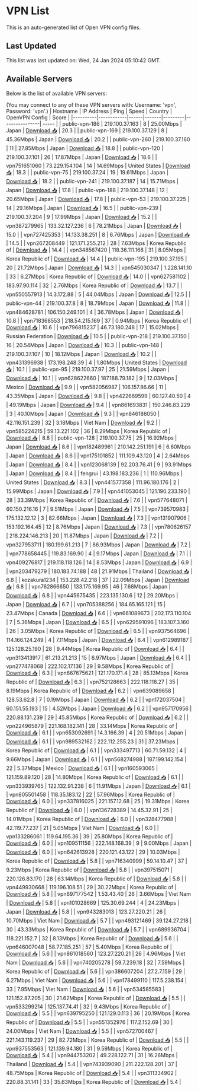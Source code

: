# VPN List

This is an auto-generated list of Open VPN config files.

## Last Updated

This list was last updated on: Wed, 24 Jan 2024 05:10:42 GMT.

## Available Servers

Below is the list of available VPN servers:

(You may connect to any of these VPN servers with: Username: 'vpn', Password: 'vpn'.)
| Hostname | IP Address | Ping | Speed | Country | OpenVPN Config | Score |
|----------|------------|------|-------|---------|----------------| ----- |
| public-vpn-186 | 219.100.37.163 | 8 | 25.00Mbps | Japan | [Download 📥](./configs/server_0_JP.ovpn) | 20.3 |
| public-vpn-169 | 219.100.37.129 | 8 | 45.36Mbps | Japan | [Download 📥](./configs/server_1_JP.ovpn) | 20.2 |
| public-vpn-260 | 219.100.37.160 | 11 | 27.85Mbps | Japan | [Download 📥](./configs/server_2_JP.ovpn) | 18.8 |
| public-vpn-120 | 219.100.37.101 | 26 | 17.87Mbps | Japan | [Download 📥](./configs/server_3_JP.ovpn) | 18.6 |
| vpn751651060 | 73.229.154.104 | 14 | 14.69Mbps | United States | [Download 📥](./configs/server_4_US.ovpn) | 18.3 |
| public-vpn-75 | 219.100.37.24 | 19 | 19.61Mbps | Japan | [Download 📥](./configs/server_5_JP.ovpn) | 18.2 |
| public-vpn-241 | 219.100.37.187 | 14 | 15.71Mbps | Japan | [Download 📥](./configs/server_6_JP.ovpn) | 17.8 |
| public-vpn-188 | 219.100.37.148 | 12 | 20.65Mbps | Japan | [Download 📥](./configs/server_7_JP.ovpn) | 17.8 |
| public-vpn-53 | 219.100.37.225 | 14 | 29.16Mbps | Japan | [Download 📥](./configs/server_8_JP.ovpn) | 16.5 |
| public-vpn-239 | 219.100.37.204 | 9 | 17.99Mbps | Japan | [Download 📥](./configs/server_9_JP.ovpn) | 15.2 |
| vpn387279965 | 133.32.127.236 | 6 | 78.21Mbps | Japan | [Download 📥](./configs/server_10_JP.ovpn) | 15.0 |
| vpn727425353 | 14.133.38.251 | 8 | 6.76Mbps | Japan | [Download 📥](./configs/server_11_JP.ovpn) | 14.5 |
| vpn267208449 | 121.171.255.212 | 28 | 7.63Mbps | Korea Republic of | [Download 📥](./configs/server_12_KR.ovpn) | 14.4 |
| vpn348567420 | 118.36.111.168 | 31 | 8.05Mbps | Korea Republic of | [Download 📥](./configs/server_13_KR.ovpn) | 14.4 |
| public-vpn-195 | 219.100.37.195 | 20 | 21.72Mbps | Japan | [Download 📥](./configs/server_14_JP.ovpn) | 14.3 |
| vpn545030347 | 1.228.141.10 | 33 | 6.27Mbps | Korea Republic of | [Download 📥](./configs/server_15_KR.ovpn) | 14.0 |
| vpn627581102 | 183.97.90.114 | 32 | 2.76Mbps | Korea Republic of | [Download 📥](./configs/server_16_KR.ovpn) | 13.7 |
| vpn550557913 | 14.3.172.88 | 5 | 44.04Mbps | Japan | [Download 📥](./configs/server_17_JP.ovpn) | 12.5 |
| public-vpn-44 | 219.100.37.8 | 8 | 18.79Mbps | Japan | [Download 📥](./configs/server_18_JP.ovpn) | 11.8 |
| vpn484628781 | 106.150.249.101 | 4 | 36.78Mbps | Japan | [Download 📥](./configs/server_19_JP.ovpn) | 10.8 |
| vpn718368553 | 218.54.215.169 | 37 | 0.94Mbps | Korea Republic of | [Download 📥](./configs/server_20_KR.ovpn) | 10.6 |
| vpn796815237 | 46.73.180.248 | 17 | 15.02Mbps | Russian Federation | [Download 📥](./configs/server_21_RU.ovpn) | 10.5 |
| public-vpn-218 | 219.100.37.150 | 16 | 20.54Mbps | Japan | [Download 📥](./configs/server_22_JP.ovpn) | 10.3 |
| public-vpn-148 | 219.100.37.107 | 10 | 18.12Mbps | Japan | [Download 📥](./configs/server_23_JP.ovpn) | 10.2 |
| vpn431396938 | 173.198.248.39 | 4 | 1.80Mbps | United States | [Download 📥](./configs/server_24_US.ovpn) | 10.1 |
| public-vpn-95 | 219.100.37.97 | 25 | 21.59Mbps | Japan | [Download 📥](./configs/server_25_JP.ovpn) | 10.1 |
| vpn628622660 | 187.188.79.182 | 9 | 12.03Mbps | Mexico | [Download 📥](./configs/server_26_MX.ovpn) | 9.9 |
| vpn582056987 | 106.157.86.66 | 11 | 43.35Mbps | Japan | [Download 📥](./configs/server_27_JP.ovpn) | 9.8 |
| vpn422669599 | 60.127.40.50 | 4 | 49.19Mbps | Japan | [Download 📥](./configs/server_28_JP.ovpn) | 9.4 |
| vpn861693831 | 150.246.83.229 | 3 | 40.10Mbps | Japan | [Download 📥](./configs/server_29_JP.ovpn) | 9.3 |
| vpn846186050 | 42.116.151.239 | 32 | 3.18Mbps | Viet Nam | [Download 📥](./configs/server_30_VN.ovpn) | 9.2 |
| vpn585224215 | 59.13.221.102 | 36 | 8.29Mbps | Korea Republic of | [Download 📥](./configs/server_31_KR.ovpn) | 8.8 |
| public-vpn-128 | 219.100.37.75 | 25 | 16.92Mbps | Japan | [Download 📥](./configs/server_32_JP.ovpn) | 8.6 |
| vpn182489961 | 210.142.251.191 | 6 | 6.60Mbps | Japan | [Download 📥](./configs/server_33_JP.ovpn) | 8.6 |
| vpn175101852 | 111.109.43.120 | 4 | 2.64Mbps | Japan | [Download 📥](./configs/server_34_JP.ovpn) | 8.4 |
| vpn123068139 | 92.203.76.41 | 9 | 93.91Mbps | Japan | [Download 📥](./configs/server_35_JP.ovpn) | 8.4 |
| fengrui | 43.198.183.236 | 1 | 110.96Mbps | United States | [Download 📥](./configs/server_36_US.ovpn) | 8.3 |
| vpn441577358 | 111.96.180.176 | 2 | 15.99Mbps | Japan | [Download 📥](./configs/server_37_JP.ovpn) | 7.9 |
| vpn441053045 | 121.190.233.190 | 28 | 33.39Mbps | Korea Republic of | [Download 📥](./configs/server_38_KR.ovpn) | 7.6 |
| vpn577648071 | 60.150.216.16 | 7 | 9.51Mbps | Japan | [Download 📥](./configs/server_39_JP.ovpn) | 7.5 |
| vpn739570983 | 175.132.12.12 | 3 | 82.66Mbps | Japan | [Download 📥](./configs/server_40_JP.ovpn) | 7.3 |
| vpn131907906 | 153.192.164.45 | 12 | 8.76Mbps | Japan | [Download 📥](./configs/server_41_JP.ovpn) | 7.3 |
| vpn780626157 | 218.224.146.213 | 20 | 11.87Mbps | Japan | [Download 📥](./configs/server_42_JP.ovpn) | 7.2 |
| vpn327953711 | 180.199.61.213 | 7 | 86.93Mbps | Japan | [Download 📥](./configs/server_43_JP.ovpn) | 7.2 |
| vpn778658445 | 119.83.169.90 | 4 | 9.17Mbps | Japan | [Download 📥](./configs/server_44_JP.ovpn) | 7.1 |
| vpn409276817 | 219.118.118.126 | 14 | 8.53Mbps | Japan | [Download 📥](./configs/server_45_JP.ovpn) | 6.9 |
| vpn203479279 | 180.183.74.188 | 48 | 21.91Mbps | Thailand | [Download 📥](./configs/server_46_TH.ovpn) | 6.8 |
| kozakura1234 | 153.228.42.218 | 37 | 22.09Mbps | Japan | [Download 📥](./configs/server_47_JP.ovpn) | 6.8 |
| vpn762866650 | 133.175.169.95 | 46 | 7.68Mbps | Japan | [Download 📥](./configs/server_48_JP.ovpn) | 6.8 |
| vpn445675435 | 223.135.130.6 | 12 | 29.20Mbps | Japan | [Download 📥](./configs/server_49_JP.ovpn) | 6.7 |
| vpn705388256 | 184.65.165.121 | 15 | 23.47Mbps | Canada | [Download 📥](./configs/server_50_CA.ovpn) | 6.6 |
| vpn661089673 | 202.173.110.104 | 7 | 5.36Mbps | Japan | [Download 📥](./configs/server_51_JP.ovpn) | 6.5 |
| vpn629591096 | 183.107.3.160 | 26 | 3.05Mbps | Korea Republic of | [Download 📥](./configs/server_52_KR.ovpn) | 6.5 |
| vpn937564696 | 114.166.124.249 | 4 | 7.11Mbps | Japan | [Download 📥](./configs/server_53_JP.ovpn) | 6.4 |
| vpn612989187 | 125.128.25.190 | 28 | 9.44Mbps | Korea Republic of | [Download 📥](./configs/server_54_KR.ovpn) | 6.4 |
| vpn313413917 | 61.213.21.213 | 15 | 6.97Mbps | Japan | [Download 📥](./configs/server_55_JP.ovpn) | 6.4 |
| vpn277478068 | 222.102.17.136 | 29 | 9.58Mbps | Korea Republic of | [Download 📥](./configs/server_56_KR.ovpn) | 6.3 |
| vpn667675621 | 121.170.171.4 | 28 | 85.13Mbps | Korea Republic of | [Download 📥](./configs/server_57_KR.ovpn) | 6.3 |
| vpn752128663 | 222.118.118.27 | 35 | 8.19Mbps | Korea Republic of | [Download 📥](./configs/server_58_KR.ovpn) | 6.2 |
| vpn639089658 | 128.53.62.8 | 7 | 0.19Mbps | Japan | [Download 📥](./configs/server_59_JP.ovpn) | 6.2 |
| vpn172037504 | 60.151.55.193 | 15 | 4.52Mbps | Japan | [Download 📥](./configs/server_60_JP.ovpn) | 6.2 |
| vpn957170956 | 220.88.131.239 | 29 | 45.85Mbps | Korea Republic of | [Download 📥](./configs/server_61_KR.ovpn) | 6.2 |
| vpn224965879 | 221.168.182.141 | 28 | 33.14Mbps | Korea Republic of | [Download 📥](./configs/server_62_KR.ovpn) | 6.1 |
| vpn653092691 | 14.3.166.39 | 4 | 20.51Mbps | Japan | [Download 📥](./configs/server_63_JP.ovpn) | 6.1 |
| vpn989532162 | 222.112.255.23 | 31 | 37.23Mbps | Korea Republic of | [Download 📥](./configs/server_64_KR.ovpn) | 6.1 |
| vpn333497713 | 60.71.59.132 | 4 | 9.66Mbps | Japan | [Download 📥](./configs/server_65_JP.ovpn) | 6.1 |
| vpn568274988 | 187.199.142.154 | 22 | 5.37Mbps | Mexico | [Download 📥](./configs/server_66_MX.ovpn) | 6.1 |
| vpn160593065 | 121.159.89.120 | 28 | 14.80Mbps | Korea Republic of | [Download 📥](./configs/server_67_KR.ovpn) | 6.1 |
| vpn333939765 | 122.132.91.238 | 6 | 11.91Mbps | Japan | [Download 📥](./configs/server_68_JP.ovpn) | 6.1 |
| vpn805501458 | 118.35.183.12 | 22 | 57.96Mbps | Korea Republic of | [Download 📥](./configs/server_69_KR.ovpn) | 6.0 |
| vpn337816025 | 221.157.12.68 | 25 | 19.31Mbps | Korea Republic of | [Download 📥](./configs/server_70_KR.ovpn) | 6.0 |
| vpn136728389 | 14.45.32.91 | 25 | 14.01Mbps | Korea Republic of | [Download 📥](./configs/server_71_KR.ovpn) | 6.0 |
| vpn328477988 | 42.119.77.237 | 21 | 5.05Mbps | Viet Nam | [Download 📥](./configs/server_72_VN.ovpn) | 6.0 |
| vpn133286061 | 119.64.195.36 | 39 | 25.80Mbps | Korea Republic of | [Download 📥](./configs/server_73_KR.ovpn) | 6.0 |
| vpn109511156 | 222.148.168.39 | 9 | 9.00Mbps | Japan | [Download 📥](./configs/server_74_JP.ovpn) | 6.0 |
| vpn642613928 | 220.121.43.122 | 29 | 10.03Mbps | Korea Republic of | [Download 📥](./configs/server_75_KR.ovpn) | 5.8 |
| vpn716340999 | 59.14.10.47 | 37 | 9.23Mbps | Korea Republic of | [Download 📥](./configs/server_76_KR.ovpn) | 5.8 |
| vpn397515071 | 220.126.83.170 | 28 | 63.14Mbps | Korea Republic of | [Download 📥](./configs/server_77_KR.ovpn) | 5.8 |
| vpn449930668 | 119.196.108.51 | 29 | 30.22Mbps | Korea Republic of | [Download 📥](./configs/server_78_KR.ovpn) | 5.8 |
| vpn697177542 | 1.53.43.40 | 26 | 3.66Mbps | Viet Nam | [Download 📥](./configs/server_79_VN.ovpn) | 5.8 |
| vpn101028669 | 125.30.69.244 | 4 | 24.23Mbps | Japan | [Download 📥](./configs/server_80_JP.ovpn) | 5.8 |
| vpn943283013 | 123.27.220.21 | 26 | 10.70Mbps | Viet Nam | [Download 📥](./configs/server_81_VN.ovpn) | 5.7 |
| vpn493121469 | 39.124.27.218 | 30 | 43.33Mbps | Korea Republic of | [Download 📥](./configs/server_82_KR.ovpn) | 5.7 |
| vpn689936704 | 118.221.152.7 | 32 | 8.13Mbps | Korea Republic of | [Download 📥](./configs/server_83_KR.ovpn) | 5.6 |
| vpn646007048 | 58.77.185.251 | 57 | 5.40Mbps | Korea Republic of | [Download 📥](./configs/server_84_KR.ovpn) | 5.6 |
| vpn861018560 | 123.27.220.21 | 26 | 4.96Mbps | Viet Nam | [Download 📥](./configs/server_85_VN.ovpn) | 5.6 |
| vpn740205278 | 59.7.239.18 | 32 | 7.59Mbps | Korea Republic of | [Download 📥](./configs/server_86_KR.ovpn) | 5.6 |
| vpn386607204 | 27.2.7.159 | 29 | 6.27Mbps | Viet Nam | [Download 📥](./configs/server_87_VN.ovpn) | 5.6 |
| vpn178499110 | 117.5.238.154 | 33 | 7.95Mbps | Viet Nam | [Download 📥](./configs/server_88_VN.ovpn) | 5.6 |
| vpn534585583 | 121.152.87.205 | 30 | 21.62Mbps | Korea Republic of | [Download 📥](./configs/server_89_KR.ovpn) | 5.5 |
| vpn533299214 | 125.137.74.41 | 32 | 9.43Mbps | Korea Republic of | [Download 📥](./configs/server_90_KR.ovpn) | 5.5 |
| vpn639795250 | 121.129.0.113 | 36 | 20.19Mbps | Korea Republic of | [Download 📥](./configs/server_91_KR.ovpn) | 5.5 |
| vpn551352976 | 117.2.152.69 | 30 | 24.00Mbps | Viet Nam | [Download 📥](./configs/server_92_VN.ovpn) | 5.5 |
| vpn572700467 | 221.143.119.237 | 29 | 82.72Mbps | Korea Republic of | [Download 📥](./configs/server_93_KR.ovpn) | 5.5 |
| vpn937553563 | 121.139.94.180 | 31 | 9.59Mbps | Korea Republic of | [Download 📥](./configs/server_94_KR.ovpn) | 5.4 |
| vpn944753202 | 49.228.122.71 | 31 | 16.26Mbps | Thailand | [Download 📥](./configs/server_95_TH.ovpn) | 5.4 |
| vpn743939090 | 211.222.128.201 | 37 | 48.75Mbps | Korea Republic of | [Download 📥](./configs/server_96_KR.ovpn) | 5.4 |
| vpn311334902 | 220.88.31.141 | 33 | 35.63Mbps | Korea Republic of | [Download 📥](./configs/server_97_KR.ovpn) | 5.4 |
